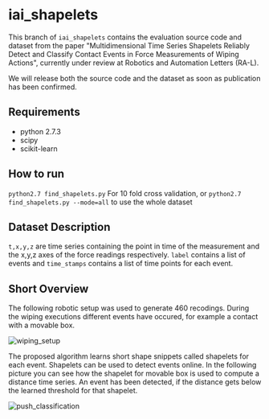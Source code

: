 # iai_shapelets
This branch of ```iai_shapelets``` contains the evaluation source code and dataset from the paper "Multidimensional Time Series Shapelets Reliably Detect and Classify Contact Events in Force Measurements of Wiping Actions", currently under review at Robotics and Automation Letters (RA-L). 

We will release both the source code and the dataset as soon as publication has been confirmed.

## Requirements
* python 2.7.3
* scipy
* scikit-learn

## How to run
```python2.7 find_shapelets.py```
For 10 fold cross validation, or
```python2.7 find_shapelets.py --mode=all```
to use the whole dataset

## Dataset Description
```t,x,y,z``` are time series containing the point in time of the measurement and the x,y,z axes of the force readings respectively.
```label``` contains a list of events and ```time_stamps``` contains a list of time points for each event.

## Short Overview

The following robotic setup was used to generate 460 recodings. 
During the wiping executions different events have occured, for example a contact with a movable box.

![wiping_setup](images/wiping_setup.png)

The proposed algorithm learns short shape snippets called shapelets for each event. 
Shapelets can be used to detect events online.
In the following picture you can see how the shapelet for movable box is used to compute a distance time series.
An event has been detected, if the distance gets below the learned threshold for that shapelet.

![push_classification](images/push_classification.png)